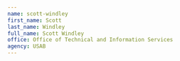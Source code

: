 ```yaml
---
name: scott-windley
first_name: Scott
last_name: Windley
full_name: Scott Windley
office: Office of Technical and Information Services
agency: USAB
---
```


